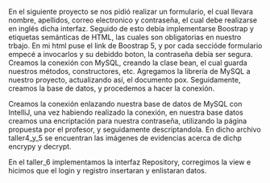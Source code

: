 En el siguiente proyecto se nos pidió realizar un formulario, el cual llevara nombre, apellidos, correo electronico y contraseña, el cual debe realizarse en inglés dicha interfaz. Seguido de esto debía implementarse Boostrap y etiquetas semánticas de HTML, las cuales son obligatorias en nuestro trbajo. 
En mi html puse el link de Boostrap 5, y por cada seccióde formulario empecé a invocarlos y su debiddo boton, la contraseña debía ser segura.
Creamos la conexión con MySQL, creando la clase bean, el cual guarda nuestros métodos, constructores, etc. Agregamos la librería de MySQL a nuestro proyecto, actualizando así, el documento pox. Seguidamente, creamos la base de datos, y procedemos a hacer la conexión.

Creamos la conexión enlazando nuestra base de datos de MySQL con IntelliJ, una vez habiendo realizado la conexión, en nuestra base datos creamos una encriptación para nuestra contraseña, utilizando la página propuesta por el profesor, y seguidamente descriptandola. En dicho archivo taller4_y_5 se encuentran las imágenes de evidencias acerca de dichp encrypy y decrypt.

En el taller_6 implementamos la interfaz Repository, corregimos la view e hicimos que el login y registro insertaran y enlistaran datos. 

